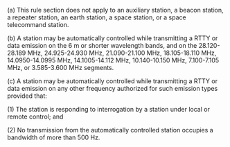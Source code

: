 (a) This rule section does not apply to an auxiliary station, a beacon station, a repeater station, an earth station, a space station, or a space telecommand station.

(b) A station may be automatically controlled while transmitting a RTTY or data emission on the 6 m or shorter wavelength bands, and on the 28.120-28.189 MHz, 24.925-24.930 MHz, 21.090-21.100 MHz, 18.105-18.110 MHz, 14.0950-14.0995 MHz, 14.1005-14.112 MHz, 10.140-10.150 MHz, 7.100-7.105 MHz, or 3.585-3.600 MHz segments.

(c) A station may be automatically controlled while transmitting a RTTY or data emission on any other frequency authorized for such emission types provided that:

(1) The station is responding to interrogation by a station under local or remote control; and

(2) No transmission from the automatically controlled station occupies a bandwidth of more than 500 Hz.

